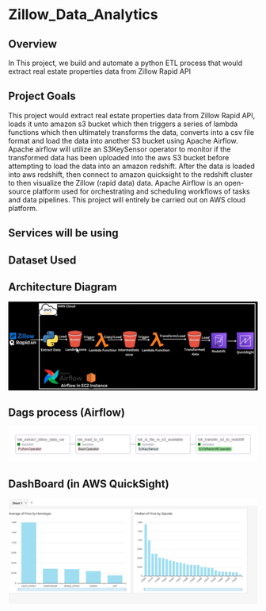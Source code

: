 # Zillow_Data_Analytics
 
## Overview

In This project, we build and automate a python ETL process that would extract real estate properties data from Zillow Rapid API

## Project Goals

This project would extract real estate properties data from Zillow Rapid API, loads it unto amazon s3 bucket which then triggers a series of lambda functions which then ultimately transforms the data, converts into a csv file format and load the data into another S3 bucket using Apache Airflow. Apache airflow will utilize an S3KeySensor operator to monitor if the transformed data has been uploaded into the aws S3 bucket before attempting to load the data into an amazon redshift. 
After the data is loaded into aws redshift, then connect to amazon quicksight to the redshift cluster to then visualize the Zillow (rapid data) data.
Apache Airflow is an open-source platform used for orchestrating and scheduling workflows of tasks and data pipelines. This project will entirely be carried out on AWS cloud platform.

## Services will be using

## Dataset Used

## Architecture Diagram

<img src="architecture_zilllow.png">

## Dags process (Airflow)

<img src="zillowdag.png">

## DashBoard (in AWS QuickSight)

<img src="simpleDashboardZillow.png">

